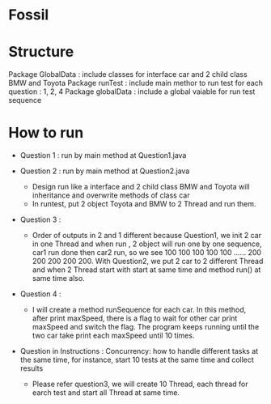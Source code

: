 # Fossil

# Structure
Package GlobalData : include classes for interface car and 2 child class BMW and Toyota
Package runTest : include main methor to run test for each question : 1, 2, 4
Package globalData : include a global vaiable for run test sequence

# How to run
- Question 1 : run by main method at Question1.java

- Question 2 : run by main method at Question2.java
    + Design run like a interface and 2 child class BMW and Toyota will inheritance and overwrite methods of class car
    + In runtest, put 2 object Toyota and BMW to 2 Thread and run them.
    
- Question 3 : 
    + Order of outputs in 2 and 1 different because Question1, we init 2 car in one Thread and when run , 2 object will run one by one sequence, car1 run done then car2 run, so we see 100 100 100 100 100 ...... 200 200 200 200 200. With Question2, we put 2 car to 2 different Thread and when 2 Thread start with start at same time and method run() at same time also.
    
- Question 4 : 
    + I will create a method runSequence for each car. In this method, after print maxSpeed, there is a flag to wait for other car print maxSpeed and switch the flag. The program keeps running until the two car take print each maxSpeed until 10 times.

- Question in Instructions : Concurrency: how to handle different tasks at the same time, for instance, start 10 tests at the same time and collect results
    + Please refer question3, we will create 10 Thread, each thread for earch test and start all Thread at same time.

